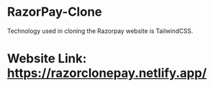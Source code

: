 # RazorPay-Clone
Technology used in cloning the Razorpay website is TailwindCSS.
# Website Link: https://razorclonepay.netlify.app/ 

